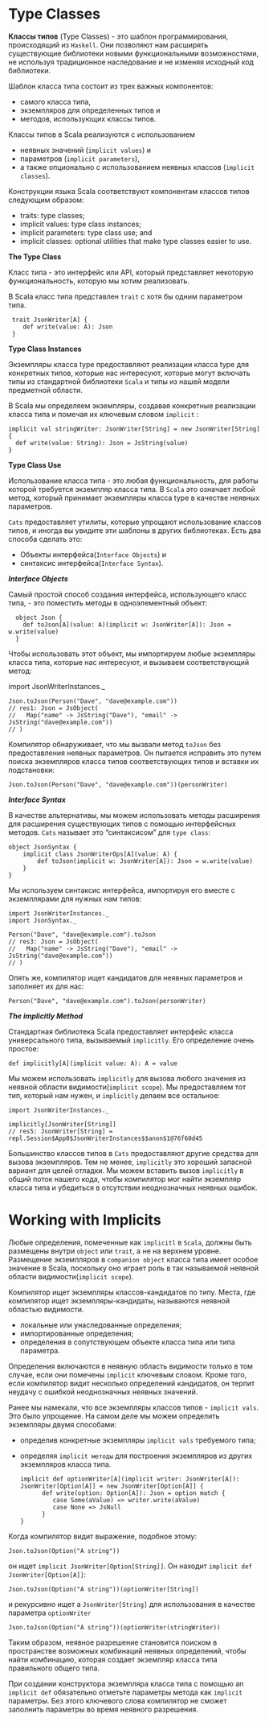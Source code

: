 # **Type Classes**

**Классы типов** (Type Classes) - это шаблон программирования, происходящий из `Haskell`.
Они позволяют нам расширять существующие библиотеки новыми функциональными возможностями,
не используя традиционное наследование и не изменяя исходный код библиотеки.

Шаблон класса типа состоит из трех важных компонентов:
*    самого класса типа,
*    экземпляров для определенных типов и
*    методов, использующих классы типов.

Классы типов в Scala реализуются с использованием 
* неявных значений (`implicit values`) и 
* параметров (`implicit parameters`),
* а также опционально с использованием неявных классов (`implicit classes`).

Конструкции языка Scala соответствуют компонентам классов типов следующим образом:
*    traits: type classes;
*    implicit values: type class instances;
*    implicit parameters: type class use; and
*    implicit classes: optional utilities that make type classes easier to use.

**The Type Class**

Класс типа - это интерфейс или API, который представляет некоторую функциональность, 
которую мы хотим реализовать.

В Scala класс типа представлен `trait` с хотя бы одним параметром типа.

     trait JsonWriter[A] {
        def write(value: A): Json
     }

**Type Class Instances**

Экземпляры класса type предоставляют реализации класса type для конкретных типов, 
которые нас интересуют, которые могут включать типы из стандартной библиотеки `Scala` 
и типы из нашей модели предметной области.

В Scala мы определяем экземпляры, создавая конкретные реализации класса типа и 
помечая их ключевым словом `implicit` :

    implicit val stringWriter: JsonWriter[String] = new JsonWriter[String] {
      def write(value: String): Json = JsString(value)
    }

**Type Class Use**

Использование класса типа - это любая функциональность, для работы которой требуется 
экземпляр класса типа. 
В `Scala` это означает любой метод, который принимает экземпляры класса type в качестве
неявных параметров.

`Cats` предоставляет утилиты, которые упрощают использование классов типов,
и иногда вы увидите эти шаблоны в других библиотеках.
Есть два способа сделать это: 
*    Объекты интерфейса(`Interface Objects`) и 
*    синтаксис интерфейса(`Interface Syntax`).

_**Interface Objects**_

Самый простой способ создания интерфейса, использующего класс типа, - это поместить 
методы в одноэлементный объект:

      object Json {
        def toJson[A](value: A)(implicit w: JsonWriter[A]): Json = w.write(value)
      }

Чтобы использовать этот объект, мы импортируем любые экземпляры класса типа, которые нас интересуют, 
и вызываем соответствующий метод:

import JsonWriterInstances._

    Json.toJson(Person("Dave", "dave@example.com"))
    // res1: Json = JsObject(
    //   Map("name" -> JsString("Dave"), "email" -> JsString("dave@example.com"))
    // )

Компилятор обнаруживает, что мы вызвали метод `toJson` без предоставления неявных параметров.
Он пытается исправить это путем поиска экземпляров класса типов соответствующих
типов и вставки их подстановки:

    Json.toJson(Person("Dave", "dave@example.com"))(personWriter)


_**Interface Syntax**_

В качестве альтернативы, мы можем использовать методы расширения для расширения существующих 
типов с помощью интерфейсных методов. `Cats` называет это “синтаксисом” для `type class`:

    object JsonSyntax {
        implicit class JsonWriterOps[A](value: A) {
            def toJson(implicit w: JsonWriter[A]): Json = w.write(value)
        }
    }

Мы используем синтаксис интерфейса, импортируя его вместе с экземплярами для нужных нам типов:

    import JsonWriterInstances._
    import JsonSyntax._
    
    Person("Dave", "dave@example.com").toJson
    // res3: Json = JsObject(
    //   Map("name" -> JsString("Dave"), "email" -> JsString("dave@example.com"))
    // )

Опять же, компилятор ищет кандидатов для неявных параметров и заполняет их для нас:

    Person("Dave", "dave@example.com").toJson(personWriter)

_**The implicitly Method**_

Стандартная библиотека Scala предоставляет интерфейс класса универсального типа, вызываемый `implicitly`. 
Его определение очень простое:
    
    def implicitly[A](implicit value: A): A = value

Мы можем использовать `implicitly` для вызова любого значения из неявной области видимости(`implicit scope`). 
Мы предоставляем тот тип, который нам нужен, и `implicitly` делаем все остальное:

    import JsonWriterInstances._
    
    implicitly[JsonWriter[String]]
    // res5: JsonWriter[String] = repl.Session$App0$JsonWriterInstances$$anon$1@76f60d45

Большинство классов типов в `Cats` предоставляют другие средства для вызова экземпляров. 
Тем не менее, `implicitly` это хороший запасной вариант для целей отладки. 
Мы можем вставить вызов `implicitly` в общий поток нашего кода, чтобы компилятор мог найти экземпляр 
класса типа и убедиться в отсутствии неоднозначных неявных ошибок.

# **Working with Implicits**

Любые определения, помеченные как `implicitl` в `Scala`, должны быть размещены внутри `object` или `trait`, 
а не на верхнем уровне.  Размещение экземпляров в  `companion object` класса типа имеет особое значение в Scala,
поскольку оно играет роль в так называемой неявной области видимости(`implicit scope`).

Компилятор ищет экземпляры классов-кандидатов по типу. 
Места, где компилятор ищет экземпляры-кандидаты, называются неявной областью видимости.
*    локальные или унаследованные определения;
*    импортированные определения;
*    определения в сопутствующем объекте класса типа или типа параметра.

Определения включаются в неявную область видимости только в том случае, если они помечены `implicit` ключевым словом. 
Кроме того, если компилятор видит несколько определений кандидатов, 
он терпит неудачу с ошибкой неоднозначных неявных значений.

Ранее мы намекали, что все экземпляры классов типов - `implicit vals`. Это было упрощение. 
На самом деле мы можем определить экземпляры двумя способами:
* определив конкретные экземпляры `implicit vals` требуемого типа;
* определяя `implicit методы` для построения экземпляров из других экземпляров класса типа.


      implicit def optionWriter[A](implicit writer: JsonWriter[A]): JsonWriter[Option[A]] = new JsonWriter[Option[A]] {
            def write(option: Option[A]): Json = option match {
               case Some(aValue) => writer.write(aValue)
               case None => JsNull
            }
      }

Когда компилятор видит выражение, подобное этому:

    Json.toJson(Option("A string"))

он ищет `implicit JsonWriter[Option[String]]`. Он находит `implicit def JsonWriter[Option[A]]`:

    Json.toJson(Option("A string"))(optionWriter[String])

и рекурсивно ищет a `JsonWriter[String]` для использования в качестве параметра `optionWriter`

    Json.toJson(Option("A string"))(optionWriter(stringWriter))

Таким образом, неявное разрешение становится поиском в пространстве возможных комбинаций неявных определений, 
чтобы найти комбинацию, которая создает экземпляр класса типа правильного общего типа.

При создании конструктора экземпляра класса типа с помощью an `implicit def` обязательно отметьте параметры метода 
как `implicit` параметры. Без этого ключевого слова компилятор не сможет заполнить параметры во время 
неявного разрешения.